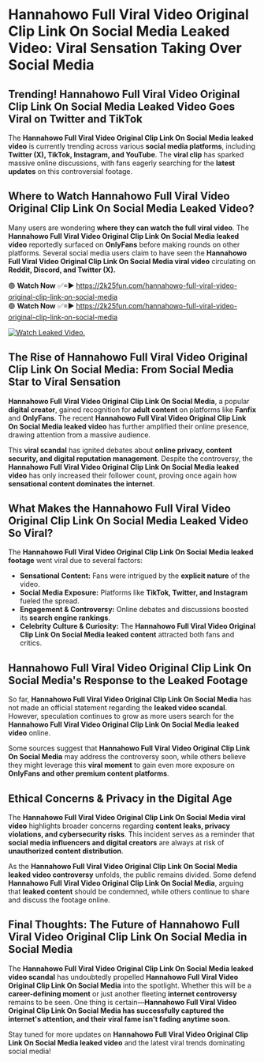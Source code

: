 # Hannahowo Full Viral Video Original Clip Link On Social Media Leaked Video: Viral Sensation Taking Over Social Media

## **Trending! Hannahowo Full Viral Video Original Clip Link On Social Media Leaked Video Goes Viral on Twitter and TikTok**
The **Hannahowo Full Viral Video Original Clip Link On Social Media leaked video** is currently trending across various **social media platforms**, including **Twitter (X), TikTok, Instagram, and YouTube**. The **viral clip** has sparked massive online discussions, with fans eagerly searching for the **latest updates** on this controversial footage.

## **Where to Watch Hannahowo Full Viral Video Original Clip Link On Social Media Leaked Video?**
Many users are wondering **where they can watch the full viral video**. The **Hannahowo Full Viral Video Original Clip Link On Social Media leaked video** reportedly surfaced on **OnlyFans** before making rounds on other platforms. Several social media users claim to have seen the **Hannahowo Full Viral Video Original Clip Link On Social Media viral video** circulating on **Reddit, Discord, and Twitter (X).**

🟢 **Watch Now** ✅=► https://2k25fun.com/hannahowo-full-viral-video-original-clip-link-on-social-media  
🟢 **Watch Now** ✅=► https://2k25fun.com/hannahowo-full-viral-video-original-clip-link-on-social-media  

[![Watch Leaked Video.](https://miro.medium.com/v2/resize:fit:828/format:webp/1*cilzJN44JGOrTw9NJCrNHA.gif "Watch Leaked Video")](https://2k25fun.com/hannahowo-full-viral-video-original-clip-link-on-social-media)

## **The Rise of Hannahowo Full Viral Video Original Clip Link On Social Media: From Social Media Star to Viral Sensation**
**Hannahowo Full Viral Video Original Clip Link On Social Media**, a popular **digital creator**, gained recognition for **adult content** on platforms like **Fanfix** and **OnlyFans**. The recent **Hannahowo Full Viral Video Original Clip Link On Social Media leaked video** has further amplified their online presence, drawing attention from a massive audience.

This **viral scandal** has ignited debates about **online privacy, content security, and digital reputation management**. Despite the controversy, the **Hannahowo Full Viral Video Original Clip Link On Social Media leaked video** has only increased their follower count, proving once again how **sensational content dominates the internet**.

## **What Makes the Hannahowo Full Viral Video Original Clip Link On Social Media Leaked Video So Viral?**
The **Hannahowo Full Viral Video Original Clip Link On Social Media leaked footage** went viral due to several factors:
- **Sensational Content:** Fans were intrigued by the **explicit nature** of the video.
- **Social Media Exposure:** Platforms like **TikTok, Twitter, and Instagram** fueled the spread.
- **Engagement & Controversy:** Online debates and discussions boosted its **search engine rankings**.
- **Celebrity Culture & Curiosity:** The **Hannahowo Full Viral Video Original Clip Link On Social Media leaked content** attracted both fans and critics.

## **Hannahowo Full Viral Video Original Clip Link On Social Media's Response to the Leaked Footage**
So far, **Hannahowo Full Viral Video Original Clip Link On Social Media** has not made an official statement regarding the **leaked video scandal**. However, speculation continues to grow as more users search for the **Hannahowo Full Viral Video Original Clip Link On Social Media leaked video** online.

Some sources suggest that **Hannahowo Full Viral Video Original Clip Link On Social Media** may address the controversy soon, while others believe they might leverage this **viral moment** to gain even more exposure on **OnlyFans and other premium content platforms**.

## **Ethical Concerns & Privacy in the Digital Age**
The **Hannahowo Full Viral Video Original Clip Link On Social Media viral video** highlights broader concerns regarding **content leaks, privacy violations, and cybersecurity risks**. This incident serves as a reminder that **social media influencers and digital creators** are always at risk of **unauthorized content distribution**.

As the **Hannahowo Full Viral Video Original Clip Link On Social Media leaked video controversy** unfolds, the public remains divided. Some defend **Hannahowo Full Viral Video Original Clip Link On Social Media**, arguing that **leaked content** should be condemned, while others continue to share and discuss the footage online.

## **Final Thoughts: The Future of Hannahowo Full Viral Video Original Clip Link On Social Media in Social Media**
The **Hannahowo Full Viral Video Original Clip Link On Social Media leaked video scandal** has undoubtedly propelled **Hannahowo Full Viral Video Original Clip Link On Social Media** into the spotlight. Whether this will be a **career-defining moment** or just another fleeting **internet controversy** remains to be seen. One thing is certain—**Hannahowo Full Viral Video Original Clip Link On Social Media has successfully captured the internet's attention, and their viral fame isn't fading anytime soon.**

Stay tuned for more updates on **Hannahowo Full Viral Video Original Clip Link On Social Media leaked video** and the latest viral trends dominating social media!